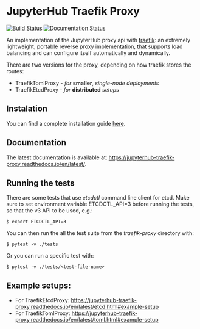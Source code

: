 
# JupyterHub Traefik Proxy

[![Build Status](https://travis-ci.org/jupyterhub/traefik-proxy.svg?branch=master)](https://travis-ci.org/jupyterhub/traefik-proxy)
[![Documentation Status](https://readthedocs.org/projects/jupyterhub-traefik-proxy/badge/?version=latest)](https://jupyterhub-traefik-proxy.readthedocs.io/en/latest/?badge=latest)

An implementation of the JupyterHub proxy api with [traefik](https://traefik.io): an extremely lightweight,
portable reverse proxy implementation, that supports load balancing and can configure itself automatically and dynamically.

There are two versions for the proxy, depending on how traefik stores the routes:

* TraefikTomlProxy - *for* **smaller**, *single-node deployments*
* TraefikEtcdProxy - *for* **distributed** *setups*

## Instalation
You can find a complete installation guide [here](https://jupyterhub-traefik-proxy.readthedocs.io/en/latest/install.html).


## Documentation
The latest documentation is available at: https://jupyterhub-traefik-proxy.readthedocs.io/en/latest/.

## Running the tests
There are some tests that use *etcdctl* command line client for etcd.
Make sure to set environment variable ETCDCTL_API=3 before running the tests, so that the v3 API to be used, e.g.:

```
$ export ETCDCTL_API=3
```
You can then run the all the test suite from the *traefik-proxy* directory with:

```
$ pytest -v ./tests
```
Or you can run a specific test with:

```
$ pytest -v ./tests/<test-file-name>
```

## Example setups:
* For TraefikEtcdProxy: https://jupyterhub-traefik-proxy.readthedocs.io/en/latest/etcd.html#example-setup
* For TraefikTomlProxy: https://jupyterhub-traefik-proxy.readthedocs.io/en/latest/toml.html#example-setup

